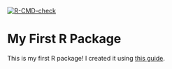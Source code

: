   <!-- badges: start -->
  [![R-CMD-check](https://github.com/NeroCorleone/my-first-r-package/actions/workflows/R-CMD-check.yaml/badge.svg)](https://github.com/NeroCorleone/my-first-r-package/actions/workflows/R-CMD-check.yaml)
  <!-- badges: end -->

# My First R Package

This is my first R package! I created it using [this guide](https://luukvdmeer.github.io/my-first-r-package/guide.html).


